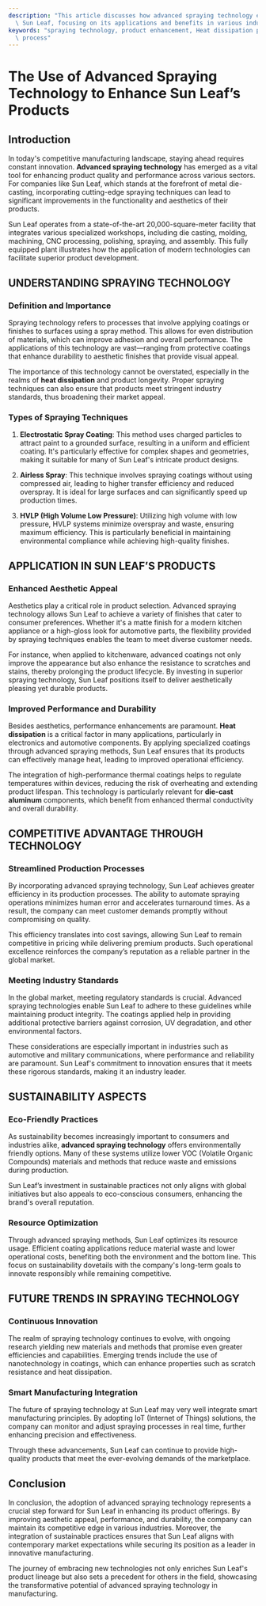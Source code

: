 ```yaml
---
description: "This article discusses how advanced spraying technology enhances the products of\
  \ Sun Leaf, focusing on its applications and benefits in various industries."
keywords: "spraying technology, product enhancement, Heat dissipation performance, Die casting\
  \ process"
---
```

# The Use of Advanced Spraying Technology to Enhance Sun Leaf’s Products

## Introduction

In today's competitive manufacturing landscape, staying ahead requires constant innovation. **Advanced spraying technology** has emerged as a vital tool for enhancing product quality and performance across various sectors. For companies like Sun Leaf, which stands at the forefront of metal die-casting, incorporating cutting-edge spraying techniques can lead to significant improvements in the functionality and aesthetics of their products. 

Sun Leaf operates from a state-of-the-art 20,000-square-meter facility that integrates various specialized workshops, including die casting, molding, machining, CNC processing, polishing, spraying, and assembly. This fully equipped plant illustrates how the application of modern technologies can facilitate superior product development.

## UNDERSTANDING SPRAYING TECHNOLOGY

### Definition and Importance

Spraying technology refers to processes that involve applying coatings or finishes to surfaces using a spray method. This allows for even distribution of materials, which can improve adhesion and overall performance. The applications of this technology are vast—ranging from protective coatings that enhance durability to aesthetic finishes that provide visual appeal.

The importance of this technology cannot be overstated, especially in the realms of **heat dissipation** and product longevity. Proper spraying techniques can also ensure that products meet stringent industry standards, thus broadening their market appeal.

### Types of Spraying Techniques

1. **Electrostatic Spray Coating**: This method uses charged particles to attract paint to a grounded surface, resulting in a uniform and efficient coating. It's particularly effective for complex shapes and geometries, making it suitable for many of Sun Leaf's intricate product designs.

2. **Airless Spray**: This technique involves spraying coatings without using compressed air, leading to higher transfer efficiency and reduced overspray. It is ideal for large surfaces and can significantly speed up production times.

3. **HVLP (High Volume Low Pressure)**: Utilizing high volume with low pressure, HVLP systems minimize overspray and waste, ensuring maximum efficiency. This is particularly beneficial in maintaining environmental compliance while achieving high-quality finishes.

## APPLICATION IN SUN LEAF’S PRODUCTS

### Enhanced Aesthetic Appeal

Aesthetics play a critical role in product selection. Advanced spraying technology allows Sun Leaf to achieve a variety of finishes that cater to consumer preferences. Whether it's a matte finish for a modern kitchen appliance or a high-gloss look for automotive parts, the flexibility provided by spraying techniques enables the team to meet diverse customer needs.

For instance, when applied to kitchenware, advanced coatings not only improve the appearance but also enhance the resistance to scratches and stains, thereby prolonging the product lifecycle. By investing in superior spraying technology, Sun Leaf positions itself to deliver aesthetically pleasing yet durable products.

### Improved Performance and Durability

Besides aesthetics, performance enhancements are paramount. **Heat dissipation** is a critical factor in many applications, particularly in electronics and automotive components. By applying specialized coatings through advanced spraying methods, Sun Leaf ensures that its products can effectively manage heat, leading to improved operational efficiency.

The integration of high-performance thermal coatings helps to regulate temperatures within devices, reducing the risk of overheating and extending product lifespan. This technology is particularly relevant for **die-cast aluminum** components, which benefit from enhanced thermal conductivity and overall durability.

## COMPETITIVE ADVANTAGE THROUGH TECHNOLOGY

### Streamlined Production Processes

By incorporating advanced spraying technology, Sun Leaf achieves greater efficiency in its production processes. The ability to automate spraying operations minimizes human error and accelerates turnaround times. As a result, the company can meet customer demands promptly without compromising on quality.

This efficiency translates into cost savings, allowing Sun Leaf to remain competitive in pricing while delivering premium products. Such operational excellence reinforces the company’s reputation as a reliable partner in the global market.

### Meeting Industry Standards

In the global market, meeting regulatory standards is crucial. Advanced spraying technologies enable Sun Leaf to adhere to these guidelines while maintaining product integrity. The coatings applied help in providing additional protective barriers against corrosion, UV degradation, and other environmental factors.

These considerations are especially important in industries such as automotive and military communications, where performance and reliability are paramount. Sun Leaf's commitment to innovation ensures that it meets these rigorous standards, making it an industry leader.

## SUSTAINABILITY ASPECTS

### Eco-Friendly Practices

As sustainability becomes increasingly important to consumers and industries alike, **advanced spraying technology** offers environmentally friendly options. Many of these systems utilize lower VOC (Volatile Organic Compounds) materials and methods that reduce waste and emissions during production.

Sun Leaf’s investment in sustainable practices not only aligns with global initiatives but also appeals to eco-conscious consumers, enhancing the brand's overall reputation.

### Resource Optimization

Through advanced spraying methods, Sun Leaf optimizes its resource usage. Efficient coating applications reduce material waste and lower operational costs, benefiting both the environment and the bottom line. This focus on sustainability dovetails with the company's long-term goals to innovate responsibly while remaining competitive.

## FUTURE TRENDS IN SPRAYING TECHNOLOGY

### Continuous Innovation

The realm of spraying technology continues to evolve, with ongoing research yielding new materials and methods that promise even greater efficiencies and capabilities. Emerging trends include the use of nanotechnology in coatings, which can enhance properties such as scratch resistance and heat dissipation.

### Smart Manufacturing Integration

The future of spraying technology at Sun Leaf may very well integrate smart manufacturing principles. By adopting IoT (Internet of Things) solutions, the company can monitor and adjust spraying processes in real time, further enhancing precision and effectiveness.

Through these advancements, Sun Leaf can continue to provide high-quality products that meet the ever-evolving demands of the marketplace.

## Conclusion

In conclusion, the adoption of advanced spraying technology represents a crucial step forward for Sun Leaf in enhancing its product offerings. By improving aesthetic appeal, performance, and durability, the company can maintain its competitive edge in various industries. Moreover, the integration of sustainable practices ensures that Sun Leaf aligns with contemporary market expectations while securing its position as a leader in innovative manufacturing. 

The journey of embracing new technologies not only enriches Sun Leaf's product lineage but also sets a precedent for others in the field, showcasing the transformative potential of advanced spraying technology in manufacturing.
